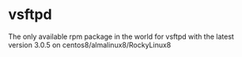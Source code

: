 # vsftpd
The only available rpm package in the world for vsftpd with the latest version 3.0.5 on centos8/almalinux8/RockyLinux8
